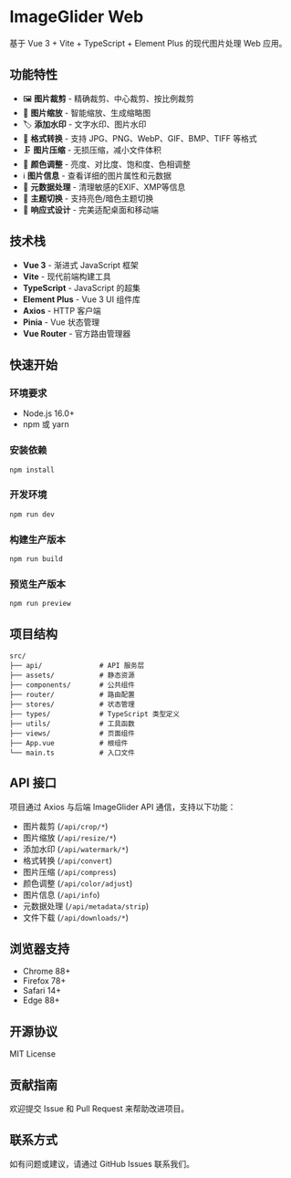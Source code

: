 # ImageGlider Web

基于 Vue 3 + Vite + TypeScript + Element Plus 的现代图片处理 Web 应用。

## 功能特性

- 🖼️ **图片裁剪** - 精确裁剪、中心裁剪、按比例裁剪
- 📏 **图片缩放** - 智能缩放、生成缩略图
- 🏷️ **添加水印** - 文字水印、图片水印
- 🔄 **格式转换** - 支持 JPG、PNG、WebP、GIF、BMP、TIFF 等格式
- 🗜️ **图片压缩** - 无损压缩，减小文件体积
- 🎨 **颜色调整** - 亮度、对比度、饱和度、色相调整
- ℹ️ **图片信息** - 查看详细的图片属性和元数据
- 🧹 **元数据处理** - 清理敏感的EXIF、XMP等信息
- 🌙 **主题切换** - 支持亮色/暗色主题切换
- 📱 **响应式设计** - 完美适配桌面和移动端

## 技术栈

- **Vue 3** - 渐进式 JavaScript 框架
- **Vite** - 现代前端构建工具
- **TypeScript** - JavaScript 的超集
- **Element Plus** - Vue 3 UI 组件库
- **Axios** - HTTP 客户端
- **Pinia** - Vue 状态管理
- **Vue Router** - 官方路由管理器

## 快速开始

### 环境要求

- Node.js 16.0+
- npm 或 yarn

### 安装依赖

```bash
npm install
```

### 开发环境

```bash
npm run dev
```

### 构建生产版本

```bash
npm run build
```

### 预览生产版本

```bash
npm run preview
```

## 项目结构

```
src/
├── api/              # API 服务层
├── assets/           # 静态资源
├── components/       # 公共组件
├── router/           # 路由配置
├── stores/           # 状态管理
├── types/            # TypeScript 类型定义
├── utils/            # 工具函数
├── views/            # 页面组件
├── App.vue           # 根组件
└── main.ts           # 入口文件
```

## API 接口

项目通过 Axios 与后端 ImageGlider API 通信，支持以下功能：

- 图片裁剪 (`/api/crop/*`)
- 图片缩放 (`/api/resize/*`)
- 添加水印 (`/api/watermark/*`)
- 格式转换 (`/api/convert`)
- 图片压缩 (`/api/compress`)
- 颜色调整 (`/api/color/adjust`)
- 图片信息 (`/api/info`)
- 元数据处理 (`/api/metadata/strip`)
- 文件下载 (`/api/downloads/*`)

## 浏览器支持

- Chrome 88+
- Firefox 78+
- Safari 14+
- Edge 88+

## 开源协议

MIT License

## 贡献指南

欢迎提交 Issue 和 Pull Request 来帮助改进项目。

## 联系方式

如有问题或建议，请通过 GitHub Issues 联系我们。